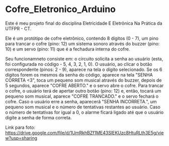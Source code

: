 # Cofre_Eletronico_Arduino

Este é meu projeto final do disciplina Eletricidade E Eletrônica Na Prática da UTFPR - CT.

Ele é um protótipo de cofre eletrônico, contendo 8 dígitos (0 - 7), um
pino para trancar o cofre (pino: 12) um sistema sonoro através do buzzer
(pino: 10) e um servo (pino: 11) que é a fechadura interna do cofre.

Seu funcionamneto consiste em: o circuito solicita a senha ao usuário
(esta, foi configurada no código - 5, 4, 3, 2, 1, 0). O usuário, ao 
clicar o botão correspondente (pinos: 2 - 9), aparece na tela o dígito
selecionado. Se os 6 dígitos forem os mesmos da senha do código,
aparece na tela "SENHA CORRETA <3", toca um pequeno som musical 
através do buzzer, depois de 5 segundos, aparece "COFRE ABERTO." e o
servo abre o cofre. Para trancar o cofre, o usuário terá de apertar
outro botão (pino: 12) e, então, tocará um pequeno som musical,
aparece "COFRE TRANCADO." e o servo fechará o cofre. Caso o usuário
erre a senha, aparecerá "SENHA INCORRETA.", um pequeno som musical e 
o número de tentativas restantes ao usuário. Caso o número de tentativas
for igual a 0, o alarme ficará ligado até que o usuário digite a senha 
de forma correta.

Link para foto: https://drive.google.com/file/d/1UmRkhBZf1ME43SlEKUzc8HtuRLth3E5g/view?usp=sharing

